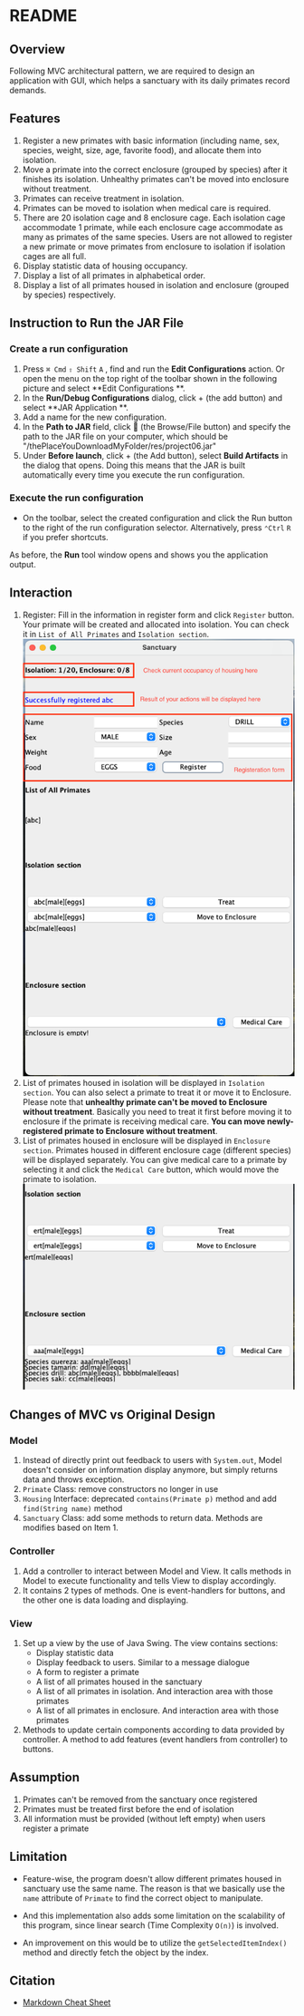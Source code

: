 # README

## Overview

Following MVC architectural pattern, we are required to design an application with GUI, which
helps a sanctuary with its daily primates record demands.

## Features

1. Register a new primates with basic information (including name, sex, species, weight, size, age,
   favorite food), and allocate them into isolation.
2. Move a primate into the correct enclosure (grouped by species) after it finishes its isolation.
   Unhealthy primates can't be moved into enclosure without treatment.
3. Primates can receive treatment in isolation.
4. Primates can be moved to isolation when medical care is required.
5. There are 20 isolation cage and 8 enclosure cage. Each isolation cage accommodate 1 primate,
   while
   each enclosure cage accommodate as many as primates of the same species. Users are not allowed to
   register a new primate or move primates from enclosure to isolation if isolation cages are all
   full.
6. Display statistic data of housing occupancy.
7. Display a list of all primates in alphabetical order.
8. Display a list of all primates housed in isolation and enclosure (grouped by species)
   respectively.

## Instruction to Run the JAR File

### Create a run configuration

1. Press `⌘ Сmd` `⇧ Shift` `A` , find and run the **Edit Configurations** action. Or open the menu
   on the top right of the toolbar shown in the following picture and select **Edit Configurations
   **.
2. In the **Run/Debug Configurations** dialog, click + (the add button) and select **JAR Application
   **.
3. Add a name for the new configuration.
4. In the **Path to JAR** field, click 📁 (the Browse/File button) and specify the path to the JAR
   file on your computer, which should be "/thePlaceYouDownloadMyFolder/res/project06.jar"
5. Under **Before launch**, click + (the Add button), select **Build Artifacts** in the dialog that
   opens.
   Doing this means that the JAR is built automatically every time you execute the run
   configuration.

### Execute the run configuration

- On the toolbar, select the created configuration and click the Run button to the right of the run
  configuration selector. Alternatively, press `⌃Ctrl` `R` if you prefer shortcuts.

As before, the **Run** tool window opens and shows you the application output.

## Interaction

1. Register: Fill in the information in register form and click `Register` button. Your primate will
   be created and allocated into isolation. You can check it in `List of All Primates`
   and `Isolation
   section`.
   ![img_1.png](src/assets%2Fimg_1.png)
2. List of primates housed in isolation will be displayed in `Isolation section`. You can also
   select
   a primate to treat it or move it to Enclosure. Please note that **unhealthy primate can't be
   moved to
   Enclosure without treatment**. Basically you need to treat it first before moving it to enclosure
   if
   the primate is receiving medical care. **You can move newly-registered primate to Enclosure
   without
   treatment**.
3. List of primates housed in enclosure will be displayed in `Enclosure section`. Primates housed in
   different enclosure cage (different species) will be displayed separately. You can give medical
   care
   to a primate by selecting it and click the `Medical Care` button, which would move the primate to
   isolation.
   ![img_2.png](src/assets%2Fimg_2.png)

## Changes of MVC vs Original Design

### Model

1. Instead of directly print out feedback to users with `System.out`, Model doesn't consider on
   information display anymore, but simply returns data and throws exception.
2. `Primate` Class: remove constructors no longer in use
3. `Housing` Interface: deprecated `contains(Primate p)` method and add `find(String name)` method
4. `Sanctuary` Class: add some methods to return data. Methods are modifies based on Item 1.

### Controller

1. Add a controller to interact between Model and View. It calls methods in Model to execute
   functionality and tells View to display accordingly.
2. It contains 2 types of methods. One is event-handlers for buttons, and the other one is data
   loading and displaying.

### View

1. Set up a view by the use of Java Swing. The view contains sections:
    - Display statistic data
    - Display feedback to users. Similar to a message dialogue
    - A form to register a primate
    - A list of all primates housed in the sanctuary
    - A list of all primates in isolation. And interaction area with those primates
    - A list of all primates in enclosure. And interaction area with those primates
2. Methods to update certain components according to data provided by controller. A method to add
   features (event handlers from controller) to buttons.

## Assumption

1. Primates can't be removed from the sanctuary once registered
2. Primates must be treated first before the end of isolation
3. All information must be provided (without left empty) when users register a primate

## Limitation

- Feature-wise, the program doesn't allow different primates housed in sanctuary use the same name.
  The reason is that we basically use the `name` attribute of `Primate` to find the correct object
  to manipulate.

- And this implementation also adds some limitation on the scalability of this program, since linear
  search (Time Complexity `O(n)`) is involved.

- An improvement on this would be to utilize the `getSelectedItemIndex()` method and directly fetch
  the object by the index.

## Citation

- [Markdown Cheat Sheet](https://www.markdownguide.org/cheat-sheet/)